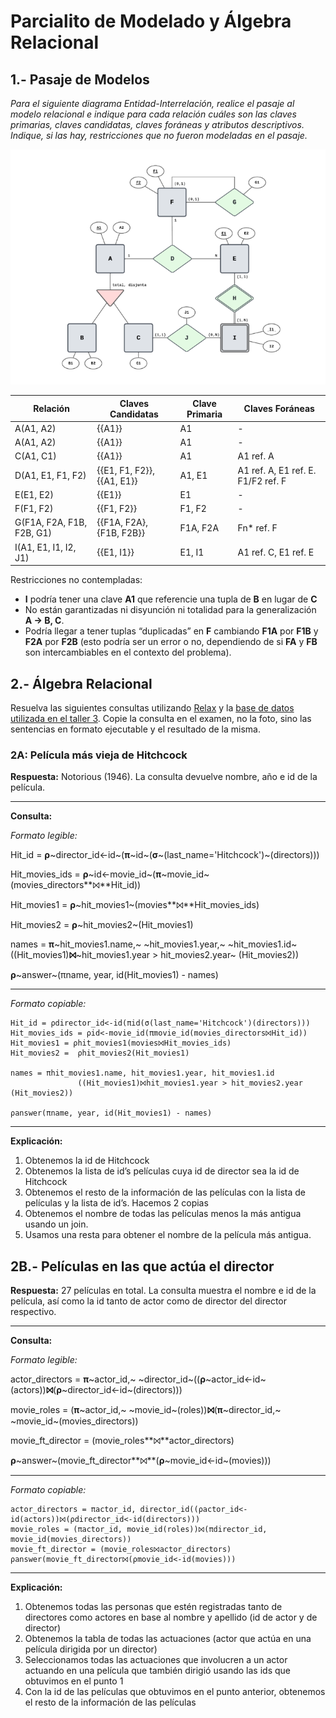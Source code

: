 # Parcialito de Modelado y Álgebra Relacional

## 1.- Pasaje de Modelos

_Para el siguiente diagrama Entidad-Interrelación, realice el pasaje al modelo relacional e
indique para cada relación cuáles son las claves primarias, claves candidatas, claves foráneas
y atributos descriptivos. Indique, si las hay, restricciones que no fueron modeladas en el
pasaje._

![Modelo E-R de ejercicio][img1]

| **Relación**              | **Claves Candidatas**      | **Clave Primaria** | **Claves Foráneas**                |
| ------------------------- | -------------------------- | ------------------ | ---------------------------------- |
| A(A1, A2)                 | {{A1}}                     | A1                 | -                                  |
| A(A1, A2)                 | {{A1}}                     | A1                 | -                                  |
| C(A1, C1)                 | {{A1}}                     | A1                 | A1 ref. A                          |
| D(A1, E1, F1, F2)         | {{E1, F1, F2}}, {{A1, E1}} | A1, E1             | A1 ref. A, E1 ref. E. F1/F2 ref. F |
| E(E1, E2)                 | {{E1}}                     | E1                 | -                                  |
| F(F1, F2)                 | {{F1, F2}}                 | F1, F2             | -                                  |
| G(F1A, F2A, F1B, F2B, G1) | {{F1A, F2A}, {F1B, F2B}}   | F1A, F2A           | Fn\* ref. F                        |
| I(A1, E1, I1, I2, J1)     | {{E1, I1}}                 | E1, I1             | A1 ref. C, E1 ref. E               |

Restricciones no contempladas:

- **I** podría tener una clave **A1** que referencie una tupla de **B** en lugar de **C**
- No están garantizadas ni disyunción ni totalidad para la generalización **A -> B, C**.
- Podría llegar a tener tuplas “duplicadas” en **F** cambiando **F1A** por **F1B** y **F2A** por **F2B** (esto podría ser un error o no, dependiendo de si **FA** y **FB** son intercambiables en el contexto del problema).

## 2.- Álgebra Relacional

Resuelva las siguientes consultas utilizando [Relax][relax] y la [base de datos utilizada en el taller
3][bdd-taller3]. Copie la consulta en el examen, no la foto, sino las sentencias en formato ejecutable y el
resultado de la misma.

### 2A: Película más vieja de Hitchcock

**Respuesta:** Notorious (1946). La consulta devuelve nombre, año e id de la película.

---

**Consulta:**

_Formato legible:_

Hit_id = **ρ**~director_id<-id~(**π**~id~(**σ**~(last_name='Hitchcock')~(directors)))

Hit_movies_ids = **ρ**~id<-movie_id~(**π**~movie_id~(movies_directors**⨝**Hit_id))

Hit_movies1 = **ρ**~hit_movies1~(movies**⨝**Hit_movies_ids)

Hit_movies2 = **ρ**~hit_movies2~(Hit_movies1)

names = **π**~hit_movies1.name,~ ~hit_movies1.year,~ ~hit_movies1.id~
((Hit_movies1)**⨝**~hit_movies1.year > hit_movies2.year~ (Hit_movies2))

**ρ**~answer~(πname, year, id(Hit_movies1) - names)

---

_Formato copiable:_

```
Hit_id = ρdirector_id<-id(πid(σ(last_name='Hitchcock')(directors)))
Hit_movies_ids = ρid<-movie_id(πmovie_id(movies_directors⨝Hit_id))
Hit_movies1 = ρhit_movies1(movies⨝Hit_movies_ids)
Hit_movies2 =  ρhit_movies2(Hit_movies1)

names = πhit_movies1.name, hit_movies1.year, hit_movies1.id
               ((Hit_movies1)⨝hit_movies1.year > hit_movies2.year (Hit_movies2))

ρanswer(πname, year, id(Hit_movies1) - names)
```

---

**Explicación:**

1. Obtenemos la id de Hitchcock
2. Obtenemos la lista de id’s películas cuya id de director sea la id de Hitchcock
3. Obtenemos el resto de la información de las películas con la lista de películas y la lista de id’s. Hacemos 2 copias
4. Obtenemos el nombre de todas las películas menos la más antigua usando un join.
5. Usamos una resta para obtener el nombre de la película más antigua.

## 2B.- Películas en las que actúa el director

**Respuesta:** 27 películas en total. La consulta muestra el nombre e id de la película, así como la id tanto de actor como de director del director respectivo.

---

**Consulta:**

_Formato legible:_

actor_directors = **π**~actor_id,~ ~director_id~((**ρ**~actor_id<-id~(actors))**⨝**(**ρ**~director_id<-id~(directors)))

movie_roles = (**π**~actor_id,~ ~movie_id~(roles))**⨝**(**π**~director_id,~ ~movie_id~(movies_directors))

movie_ft_director = (movie_roles**⨝**actor_directors)

**ρ**~answer~(movie_ft_director**⨝**(**ρ**~movie_id<-id~(movies)))

---

_Formato copiable:_

```
actor_directors = πactor_id, director_id((ρactor_id<-id(actors))⨝(ρdirector_id<-id(directors)))
movie_roles = (πactor_id, movie_id(roles))⨝(πdirector_id, movie_id(movies_directors))
movie_ft_director = (movie_roles⨝actor_directors)
ρanswer(movie_ft_director⨝(ρmovie_id<-id(movies)))
```

---

**Explicación:**

1. Obtenemos todas las personas que estén registradas tanto de directores como actores en base al nombre y apellido (id de actor y de director)
2. Obtenemos la tabla de todas las actuaciones (actor que actúa en una película dirigida por un director)
3. Seleccionamos todas las actuaciones que involucren a un actor actuando en una película que también dirigió usando las ids que obtuvimos en el punto 1
4. Con la id de las películas que obtuvimos en el punto anterior, obtenemos el resto de la información de las películas

[img1]: img/01-1-pto1.png "Ej 1"
[relax]: https://dbis-uibk.github.io/relax/landing
[bdd-taller3]: https://dbis-uibk.github.io/relax/calc/gist/552932a29392f8272951e01ada813ae1/imdbsample/0
